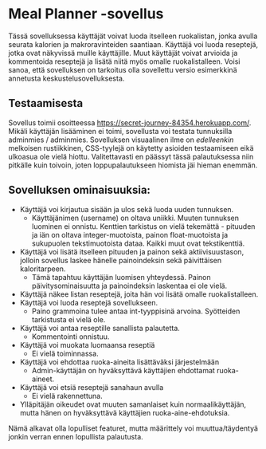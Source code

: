 # Meal Planner -sovellus

Tässä sovelluksessa käyttäjät voivat luoda itselleen ruokalistan, jonka avulla seurata kalorien ja makroravinteiden saantiaan. Käyttäjä voi luoda reseptejä, jotka ovat näkyvissä muille käyttäjille. Muut käyttäjät voivat arvioida ja kommentoida reseptejä ja lisätä niitä myös omalle ruokalistalleen. Voisi sanoa, että sovelluksen on tarkoitus olla sovellettu versio esimerkkinä annetusta keskustelusovelluksesta.   

## Testaamisesta

Sovellus toimii osoitteessa https://secret-journey-84354.herokuapp.com/.
Mikäli käyttäjän lisääminen ei toimi, sovellusta voi testata tunnuksilla adminmies / adminmies.
Sovelluksen visuaalinen ilme on *edelleenkin* melkoisen rustiikkinen, CSS-tyylejä on käytetty asioiden testaamiseen eikä ulkoasua ole vielä hiottu. 
Valitettavasti en päässyt tässä palautuksessa niin pitkälle kuin toivoin, joten loppupalautukseen hiomista jäi hieman enemmän. 

## Sovelluksen ominaisuuksia:

 - Käyttäjä voi kirjautua sisään ja ulos sekä luoda uuden tunnuksen.
   - Käyttäjänimen (username) on oltava uniikki. Muuten tunnuksen luominen ei onnistu. Kenttien tarkistus on vielä tekemättä - pituuden ja iän on oltava integer-muotoista, painon float-muotoista ja sukupuolen tekstimuotoista dataa. Kaikki muut ovat tekstikenttiä. 
 - Käyttäjä voi lisätä itselleen pituuden ja painon sekä aktiivisuustason, jolloin sovellus laskee hänelle painoindeksin sekä päivittäisen kaloritarpeen. 
   - Tämä tapahtuu käyttäjän luomisen yhteydessä. Painon päivitysominaisuutta ja painoindeksin laskentaa ei ole vielä. 
 - Käyttäjä näkee listan reseptejä, joita hän voi lisätä omalle ruokalistalleen.
 - Käyttäjä voi luoda reseptejä sovellukseen. 
   - Paino grammoina tulee antaa int-tyyppisinä arvoina. Syötteiden tarkistusta ei vielä ole. 
 - Käyttäjä voi antaa reseptille sanallista palautetta.
   - Kommentointi onnistuu.
 - Käyttäjä voi muokata luomaansa reseptiä 
   - Ei vielä toiminnassa.
 - Käyttäjä voi ehdottaa ruoka-aineita lisättäväksi järjestelmään
    - Admin-käyttäjän on hyväksyttävä käyttäjien ehdottamat ruoka-aineet. 
 - Käyttäjä voi etsiä reseptejä sanahaun avulla
   - Ei vielä rakennettuna.
 - Ylläpitäjän oikeudet ovat muuten samanlaiset kuin normaalikäyttäjän, mutta hänen on hyväksyttävä käyttäjien ruoka-aine-ehdotuksia.

Nämä alkavat olla lopulliset featuret, mutta määrittely voi muuttua/täydentyä jonkin verran ennen lopullista palautusta.

